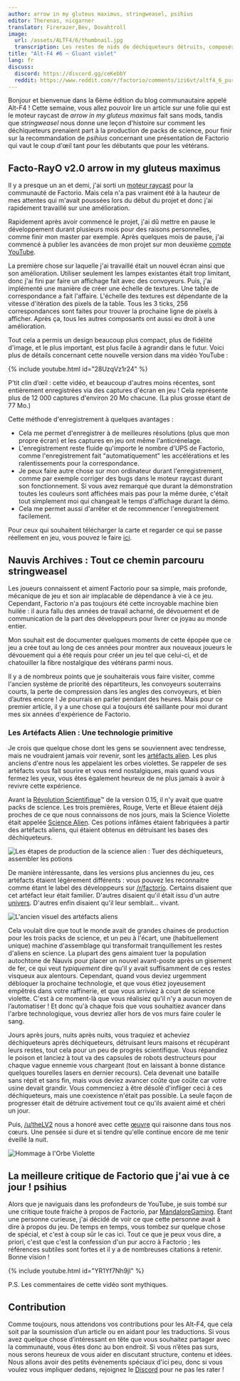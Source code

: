 ```yaml
---
author: arrow in my gluteus maximus, stringweasel, psihius
editor: Therenas, nicgarner
translator: Firerazer,Bev, Dovahtroll
image:
  url: /assets/ALTF4/6/thumbnail.jpg
  transcription: Les restes de nids de déchiqueteurs détruits, composés d'artefacts aliens 
title: "Alt-F4 #6 — Gluant violet"
lang: fr
discuss:
  discord: https://discord.gg/ceKebbY
  reddit: https://www.reddit.com/r/factorio/comments/izi6vt/altf4_6_purple_goop/
---
```


Bonjour et bienvenue dans la 6ème édition du blog communautaire appelé Alt-F4 ! Cette semaine, vous allez pouvoir lire un article sur une folie qui est le moteur raycast de *arrow in my gluteus maximus* fait sans mods, tandis que *stringweasel* nous donne une leçon d'histoire sur comment les déchiqueteurs prenaient part à la production de packs de science, pour finir sur la recommandation de *psihius* concernant une présentation de Factorio qui vaut le coup d'œil tant pour les débutants que pour les vétérans.

## Facto-RayO v2.0 <author>arrow in my gluteus maximus</author>

Il y a presque un an et demi, j'ai sorti un [moteur raycast](https://www.reddit.com/r/factorio/comments/bgj05z/raycasting_engine_in_factorio_vanilla_017/) pour la communauté de Factorio. Mais cela n'a pas vraiment été à la hauteur de mes attentes qui m'avait poussées lors du début du projet et donc j'ai rapidement travaillé sur une amélioration.

Rapidement après avoir commencé le projet, j'ai dû mettre en pause le développement durant plusieurs mois pour des raisons personnelles, comme finir mon master par exemple. Après quelques mois de pause, j'ai commencé à publier les avancées de mon projet sur mon deuxième [compte YouTube](https://www.youtube.com/channel/UCNQRKtG2pU8LGS08TFiyyAA).

La première chose sur laquelle j'ai travaillé était un nouvel écran ainsi que son amélioration. Utiliser seulement les lampes existantes était trop limitant, donc j'ai fini par faire un affichage fait avec des convoyeurs. Puis, j'ai implémenté une manière de créer une échelle de textures. Une table de correspondance a fait l'affaire. L'échelle des textures est dépendante de la vitesse d'itération des pixels de la table. Tous les 3 ticks, 256 correspondances sont faites pour trouver la prochaine ligne de pixels à afficher. Après ça, tous les autres composants ont aussi eu droit à une amélioration.

Tout cela a permis un design beaucoup plus compact, plus de fidélité d'image, et le plus important, est plus facile à agrandir dans le futur. Voici plus de détails concernant cette nouvelle version dans ma vidéo YouTube :

{% include youtube.html id="28UzqVz1r24" %}

P’tit clin d’œil : cette vidéo, et beaucoup d'autres moins récentes, sont entièrement enregistrées via des captures d'écran en jeu !
Cela représente plus de 12 000 captures d'environ 20 Mo chacune. (La plus grosse étant de 77 Mo.)

Cette méthode d'enregistrement à quelques avantages :
- Cela me permet d'enregistrer à de meilleures résolutions (plus que mon propre écran) et les captures en jeu ont même l'anticrénelage.
- L'enregistrement reste fluide qu'importe le nombre d'UPS de Factorio, comme l'enregistrement fait "automatiquement" les accélérations et les ralentissements pour la correspondance.
- Je peux faire autre chose sur mon ordinateur durant l'enregistrement, comme par exemple corriger des bugs dans le moteur raycast durant son fonctionnement. Si vous avez remarqué que durant la démonstration toutes les couleurs sont affichées mais pas pour la même durée, c'était tout simplement moi qui changeait le temps d'affichage durant la démo.
- Cela me permet aussi d'arrêter et de recommencer l'enregistrement facilement.

Pour ceux qui souhaitent télécharger la carte et regarder ce qui se passe réellement en jeu, vous pouvez le faire [ici](https://forums.factorio.com/download/file.php?id=62475).

## Nauvis Archives : Tout ce chemin parcouru <author>stringweasel</author>

Les joueurs connaissent et aiment Factorio pour sa simple, mais profonde, mécanique de jeu et son air implacable de dépendance à vie à ce jeu. Cependant, Factorio n'a pas toujours été cette incroyable machine bien huilée : il aura fallu des années de travail acharné, de dévouement et de communication de la part des développeurs pour livrer ce joyau au monde entier.

Mon souhait est de documenter quelques moments de cette épopée que ce jeu a crée tout au long de ces années pour montrer aux nouveaux joueurs le dévouement qui a été requis pour créer un jeu tel que celui-ci, et de chatouiller la fibre nostalgique des vétérans parmi nous.

Il y a de nombreux points que je souhaiterais vous faire visiter, comme l'ancien système de priorité des répartiteurs, les convoyeurs souterrains courts, la perte de compression dans les angles des convoyeurs, et bien d’autres encore ! Je pourrais en parler pendant des heures. Mais pour ce premier article, il y a une chose qui a toujours été saillante pour moi durant mes six années d'expérience de Factorio.

### Les Artéfacts Alien : Une technologie primitive

Je crois que quelque chose dont les gens se souviennent avec tendresse, mais ne voudraient jamais voir revenir, sont les [artéfacts alien](https://wiki.factorio.com/Alien_artifact). Les plus anciens d'entre nous les appelaient les orbes violettes. Se rappeler de ses artéfacts vous fait sourire et vous rend nostalgiques, mais quand vous fermez les yeux, vous êtes également heureux de ne plus jamais à avoir à revivre cette expérience.

Avant la [Révolution Scientifique](https://www.factorio.com/blog/post/fff-159)™ de la version 0.15, il n'y avait que quatre packs de science. Les trois premières, Rouge, Verte et Bleue étaient déjà proches de ce que nous connaissons de nos jours, mais la Science Violette était appelée [Science Alien](https://wiki.factorio.com/Alien_science_pack). Ces potions infâmes étaient fabriquées à partir des artéfacts aliens, qui étaient obtenus en détruisant les bases des déchiqueteurs.

![Les étapes de production de la science alien : Tuer des déchiqueteurs, assembler les potions](https://media.alt-f4.blog/ALTF4/6/alien_science_production.png)

De manière intéressante, dans les versions plus anciennes du jeu, ces artéfacts étaient légèrement différents : vous pouvez les reconnaitre comme étant le label des développeurs sur [/r/factorio](https://www.reddit.com/r/factorio). Certains disaient que cet artéfact leur était familier. D'autres disaient qu'il était issu d'un autre [univers](https://www.reddit.com/r/factorio/comments/526zwk/i_found_the_source_of_the_alien_artifact/). D'autres enfin disaient qu'il leur semblait... vivant.

![L'ancien visuel des artéfacts aliens](https://media.alt-f4.blog/ALTF4/6/purple_orb.png)

Cela voulait dire que tout le monde avait de grandes chaines de production pour les trois packs de science, et un peu à l'écart, une (habituellement unique) machine d'assemblage qui transformait tranquillement les restes d'aliens en science. La plupart des gens aimaient tuer la population autochtone de Nauvis pour placer un nouvel avant-poste après un gisement de fer, ce qui veut *typiquement* dire qu'il y avait suffisamment de ces restes visqueux aux alentours. Cependant, quand vous deviez urgemment débloquer la prochaine technologie, et que vous étiez joyeusement empêtrés dans votre raffinerie, et que vous arriviez à court de science violette. C'est à ce moment-là que vous réalisiez qu'il n'y a aucun moyen de l’automatiser ! Et donc qu'à chaque fois que vous souhaitiez avancer dans l'arbre technologique, vous devriez aller hors de vos murs faire couler le sang.

Jours après jours, nuits après nuits, vous traquiez et acheviez déchiqueteurs après déchiqueteurs, détruisant leurs maisons et récupérant leurs restes, tout cela pour un peu de progrès scientifique. Vous répandiez le poison et lanciez à tout va des capsules de robots destructeurs pour chaque vague ennemie vous chargeant (tout en laissant à bonne distance quelques tourelles lasers en dernier recours). Cela devenait une bataille sans répit et sans fin, mais vous deviez avancer coûte que coûte car votre usine devait grandir. Vous commenciez à être désolé d'infliger ceci à ces déchiqueteurs, mais une coexistence n'était pas possible. La seule façon de progresser était de détruire activement tout ce qu'ils avaient aimé et chéri un jour.

Puis, [/u/theLV2](https://www.reddit.com/user/theLV2/) nous a honoré avec cette [œuvre](https://www.reddit.com/r/factorio/comments/674kkq/a_tribute_to_the_purple_orb_fanart/) qui raisonne dans tous nos cœurs. Une pensée si dure et si tendre qu'elle continue encore de me tenir éveillé la nuit.

![Hommage à l'Orbe Violette](https://media.alt-f4.blog/ALTF4/6/tribute_to_the_purple_orb.jpg)

## La meilleure critique de Factorio que j'ai vue à ce jour ! <author>psihius</author>

Alors que je naviguais dans les profondeurs de YouTube, je suis tombé sur une critique toute fraiche à propos de Factorio, par [MandaloreGaming](https://www.youtube.com/channel/UClOGLGPOqlAiLmOvXW5lKbw). Étant une personne curieuse, j'ai décidé de voir ce que cette personne avait à dire à propos du jeu. De temps en temps, vous tombez sur quelque chose de spécial, et c'est à coup sûr le cas ici. Tout ce que je peux vous dire, a priori, c'est que c'est la confession d'un pur accro à Factorio ; les références subtiles sont fortes et il y a de nombreuses citations à retenir. Bonne vision !

{% include youtube.html id="YR1Yf7Nh9jI" %}

P.S. Les commentaires de cette vidéo sont mythiques.

## Contribution

Comme toujours, nous attendons vos contributions pour les Alt-F4, que cela soit par la soumission d’un article ou en aidant pour les traductions. Si vous avez quelque chose d’intéressant en tête que vous souhaitez partager avec la communauté, vous êtes donc au bon endroit. Si vous n’êtes pas surs, nous serons heureux de vous aider en discutant structure, contenu et idées. Nous allons avoir des petits évènements spéciaux d'ici peu, donc si vous voulez vous impliquer dedans, rejoignez le [Discord](https://discord.gg/nxnCFkb) pour ne pas les rater !
